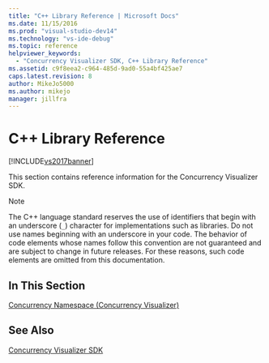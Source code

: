 ```yaml
---
title: "C++ Library Reference | Microsoft Docs"
ms.date: 11/15/2016
ms.prod: "visual-studio-dev14"
ms.technology: "vs-ide-debug"
ms.topic: reference
helpviewer_keywords: 
  - "Concurrency Visualizer SDK, C++ Library Reference"
ms.assetid: c9f8eea2-c964-485d-9ad0-55a4bf425ae7
caps.latest.revision: 8
author: MikeJo5000
ms.author: mikejo
manager: jillfra
---
```

# C++ Library Reference
[!INCLUDE[vs2017banner](../includes/vs2017banner.md)]

This section contains reference information for the Concurrency Visualizer SDK.  
  
> [!NOTE]
> The C++ language standard reserves the use of identifiers that begin with an underscore (`_`) character for implementations such as libraries. Do not use names beginning with an underscore in your code. The behavior of code elements whose names follow this convention are not guaranteed and are subject to change in future releases. For these reasons, such code elements are omitted from this documentation.  
  
## In This Section  
 [Concurrency Namespace (Concurrency Visualizer)](../profiling/concurrency-namespace-concurrency-visualizer.md)  
  
## See Also  
 [Concurrency Visualizer SDK](../profiling/concurrency-visualizer-sdk.md)
